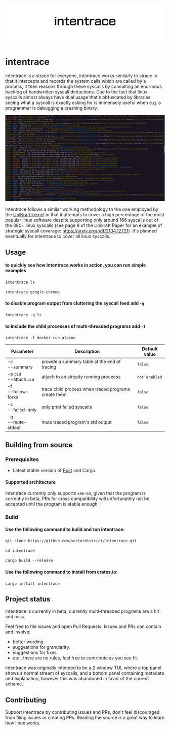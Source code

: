 <p align="center">
  <img src="./itrace.png" alt="Intentrace">
</p>

# intentrace

intentrace is a strace for everyone, intentrace works similarly to strace in that it intercepts and records the system calls which are called by a process, it then reasons through these syscalls by consulting an enormous backlog of handwritten syscall deductions.
Due to the fact that linux syscalls almost always have dual usage that's obfuscated by libraries, seeing what a syscall is exactly asking for is immensely useful when e.g. a programmer is debugging a crashing binary.
<p align="center">
  <img src="./intentrace-example.jpg" alt="Intentrace Example">
</p>


Intentrace follows a similar working methodology to the one employed by the [UniKraft kernel](https://github.com/unikraft) in that it attempts to cover a high percentage of the most popular linux software despite supporting only around 166 syscalls out of the 380+ linux syscalls (see page 8 of the Unikraft Paper for an example of strategic syscall coverage: https://arxiv.org/pdf/2104.12721). It's planned eventually for intentrace to cover all linux syscalls.


## Usage

#### to quickly see how intentrace works in action, you can run simple examples

`intentrace ls`

`intentrace google-chrome`

#### to disable program output from cluttering the syscall feed add `-q`

`intentrace -q ls`

#### to include the child processes of multi-threaded programs add `-f` 

`intentrace -f docker run alpine`


| Parameter      | Description                       | Default value |
|----------------|-----------------------------------|---------------|
| -c<br/>--summary | provide a summary table at the end of tracing | `false`       |
| -p `pid`<br/>--attach `pid` | attach to an already running proceess | `not enabled`       |
| -f<br/>--follow-forks   | trace child process when traced programs create them | `false`       |
| -z<br/>--failed-only   | only print failed syscalls | `false`       |
| -q<br/>--mute-stdout   | mute traced program's std output | `false`       |





## Building from source

### Prerequisites

* Latest stable version of [Rust](https://www.rust-lang.org/tools/install) and Cargo.

#### Supported architecture

intentrace currently only supports `x86-64`, given that the program is currently in beta, PRs for cross compatibility will unfortunately not be accepted until the program is stable enough.

### Build

#### Use the following command to build and run intentrace:

`git clone https://github.com/sectordistrict/intentrace.git`

`cd intentrace`

`cargo build --release`


#### Use the following command to install from crates.io:

`cargo install intentrace`


## Project status

intentrace is currently in beta, currently multi-threaded programs are a hit and miss.

Feel free to file issues and open Pull Requests.
Issues and PRs can contain and involve:
- better wording.
- suggestions for granularity.
- suggestions for fixes.
- etc.. there are no rules, feel free to contribute as you see fit.

intentrace was originally intended to be a 2 window TUI, where a top panel shows a normal stream of syscalls, and a bottom panel containing metadata and explanation, however this was abandoned in favor of the current scheme.


## Contributing

Support intentrace by contributing issues and PRs, don't feel discouraged from filing issues or creating PRs. Reading the source is a great way to learn how linux works.
